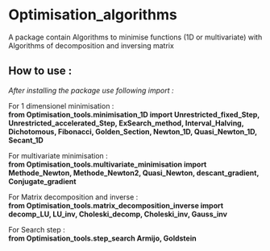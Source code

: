 # Optimisation_algorithms
A package contain Algorithms to minimise functions (1D or multivariate) with Algorithms of decomposition and inversing matrix

## How to use :
_After installing the package use following import :_ <br>

For 1 dimensionel minimisation : <br>
**from Optimisation_tools.minimisation_1D import 
  Unrestricted_fixed_Step,
  Unrestricted_accelerated_Step,
  ExSearch_method,
  Interval_Halving,
  Dichotomous,
  Fibonacci,
  Golden_Section,
  Newton_1D,
  Quasi_Newton_1D,
  Secant_1D**

For multivariate minimisation : <br>
**from Optimisation_tools.multivariate_minimisation import
  Methode_Newton,
  Methode_Newton2,
  Quasi_Newton,
  descant_gradient,
  Conjugate_gradient**

For Matrix decomposition and inverse : <br>
**from Optimisation_tools.matrix_decomposition_inverse import
  decomp_LU,
  LU_inv,
  Choleski_decomp,
  Choleski_inv,
  Gauss_inv**

For Search step : <br>
**from Optimisation_tools.step_search
  Armijo,
  Goldstein**
  
